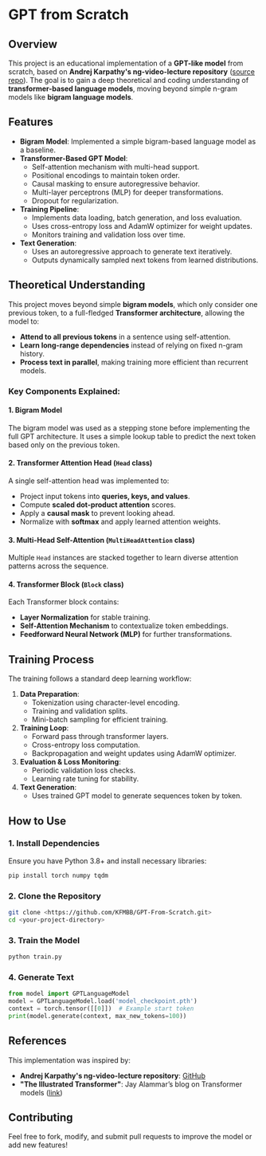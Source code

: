 # GPT from Scratch

## Overview
This project is an educational implementation of a **GPT-like model** from scratch, based on **Andrej Karpathy's ng-video-lecture repository** ([source repo](https://github.com/karpathy/ng-video-lecture)). The goal is to gain a deep theoretical and coding understanding of **transformer-based language models**, moving beyond simple n-gram models like **bigram language models**.

## Features
- **Bigram Model**: Implemented a simple bigram-based language model as a baseline.
- **Transformer-Based GPT Model**:
  - Self-attention mechanism with multi-head support.
  - Positional encodings to maintain token order.
  - Causal masking to ensure autoregressive behavior.
  - Multi-layer perceptrons (MLP) for deeper transformations.
  - Dropout for regularization.
- **Training Pipeline**:
  - Implements data loading, batch generation, and loss evaluation.
  - Uses cross-entropy loss and AdamW optimizer for weight updates.
  - Monitors training and validation loss over time.
- **Text Generation**:
  - Uses an autoregressive approach to generate text iteratively.
  - Outputs dynamically sampled next tokens from learned distributions.

## Theoretical Understanding
This project moves beyond simple **bigram models**, which only consider one previous token, to a full-fledged **Transformer architecture**, allowing the model to:
- **Attend to all previous tokens** in a sentence using self-attention.
- **Learn long-range dependencies** instead of relying on fixed n-gram history.
- **Process text in parallel**, making training more efficient than recurrent models.

### Key Components Explained:
#### **1. Bigram Model**
The bigram model was used as a stepping stone before implementing the full GPT architecture. It uses a simple lookup table to predict the next token based only on the previous token.

#### **2. Transformer Attention Head (`Head` class)**
A single self-attention head was implemented to:
- Project input tokens into **queries, keys, and values**.
- Compute **scaled dot-product attention** scores.
- Apply a **causal mask** to prevent looking ahead.
- Normalize with **softmax** and apply learned attention weights.

#### **3. Multi-Head Self-Attention (`MultiHeadAttention` class)**
Multiple `Head` instances are stacked together to learn diverse attention patterns across the sequence.

#### **4. Transformer Block (`Block` class)**
Each Transformer block contains:
- **Layer Normalization** for stable training.
- **Self-Attention Mechanism** to contextualize token embeddings.
- **Feedforward Neural Network (MLP)** for further transformations.

## Training Process
The training follows a standard deep learning workflow:
1. **Data Preparation**:
   - Tokenization using character-level encoding.
   - Training and validation splits.
   - Mini-batch sampling for efficient training.
2. **Training Loop**:
   - Forward pass through transformer layers.
   - Cross-entropy loss computation.
   - Backpropagation and weight updates using AdamW optimizer.
3. **Evaluation & Loss Monitoring**:
   - Periodic validation loss checks.
   - Learning rate tuning for stability.
4. **Text Generation**:
   - Uses trained GPT model to generate sequences token by token.

## How to Use
### **1. Install Dependencies**
Ensure you have Python 3.8+ and install necessary libraries:
```bash
pip install torch numpy tqdm
```

### **2. Clone the Repository**
```bash
git clone <https://github.com/KFMBB/GPT-From-Scratch.git>
cd <your-project-directory>
```

### **3. Train the Model**
```bash
python train.py
```

### **4. Generate Text**
```python
from model import GPTLanguageModel
model = GPTLanguageModel.load('model_checkpoint.pth')
context = torch.tensor([[0]])  # Example start token
print(model.generate(context, max_new_tokens=100))
```

## References
This implementation was inspired by:
- **Andrej Karpathy's ng-video-lecture repository**: [GitHub](https://github.com/karpathy/ng-video-lecture)
- **"The Illustrated Transformer"**: Jay Alammar’s blog on Transformer models ([link](http://jalammar.github.io/illustrated-transformer/))


## Contributing
Feel free to fork, modify, and submit pull requests to improve the model or add new features!

